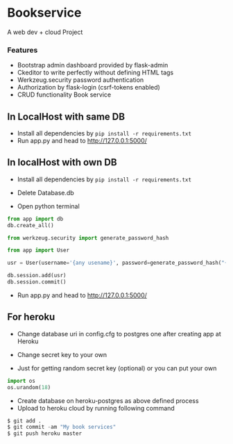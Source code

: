 # Bookservice
A web dev + cloud Project

### Features 

- Bootstrap admin dashboard provided by flask-admin
- Ckeditor to write perfectly without defining HTML tags
- Werkzeug.security password authentication
- Authorization by flask-login (csrf-tokens enabled)
- CRUD functionality Book service

## In LocalHost with same DB

* Install all dependencies by ```pip install -r requirements.txt```
* Run app.py and head to http://127.0.0.1:5000/

## In localHost with own DB

* Install all dependencies by ```pip install -r requirements.txt```
* Delete Database.db

* Open python terminal

```python
from app import db
db.create_all()

from werkzeug.security import generate_password_hash

from app import User

usr = User(username='{any usename}', password=generate_password_hash("{any password"))

db.session.add(usr)
db.session.commit()
```
* Run app.py and head to http://127.0.0.1:5000/

## For heroku

* Change database uri in config.cfg to postgres one after creating app at Heroku
* Change secret key to your own

* Just for getting random secret key (optional) or you can put your own
```python
import os
os.urandom(18)
```
* Create database on heroku-postgres as above defined process
* Upload to heroku cloud by running following command
```python
$ git add .
$ git commit -am "My book services"
$ git push heroku master
```
